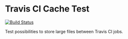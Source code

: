 # Travis CI Cache Test

[![Build Status](https://travis-ci.org/kr15h/travis-cache-test.svg?branch=master)](https://travis-ci.org/kr15h/travis-cache-test)

Test possibilities to store large files between Travis CI jobs.
